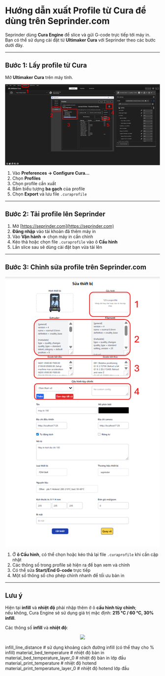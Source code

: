 # Hướng dẫn xuất Profile từ Cura để dùng trên Seprinder.com

Seprinder dùng **Cura Engine** để slice và gửi G-code trực tiếp tới máy in.  
Bạn có thể sử dụng cài đặt từ **Ultimaker Cura** với Seprinder theo các bước dưới đây.

---

## Bước 1: Lấy profile từ Cura

Mở **Ultimaker Cura** trên máy tính.

<p align="center">
  <img src="https://raw.githubusercontent.com/seprinder/Seprinder_Cura/master/Image/xuat_profile_tu_cura.png" alt="Hướng dẫn lấy profile" width="800">
</p>

1. Vào **Preferences → Configure Cura...**  
2. Chọn **Profiles**  
3. Chọn profile cần xuất  
4. Bấm biểu tượng **ba gạch** của profile  
5. Chọn **Export** và lưu file `.curaprofile`

---

## Bước 2: Tải profile lên Seprinder

1. Mở [https://seprinder.com](https://seprinder.com)  
2. **Đăng nhập** vào tài khoản đã thêm máy in  
3. Vào **Vận hành →** chọn máy in cần chỉnh  
4. Kéo thả hoặc chọn file `.curaprofile` vào ô **Cấu hình**  
5. Lần slice sau sẽ dùng cài đặt bạn vừa tải lên

---

## Bước 3: Chỉnh sửa profile trên Seprinder.com

<p align="center">
  <img src="https://raw.githubusercontent.com/seprinder/Seprinder_Cura/master/Image/huong_dan_de_profile.PNG" alt="Hướng dẫn để profile" width="800">
</p>

1. Ở **ô Cấu hình**, có thể chọn hoặc kéo thả lại file `.curaprofile` khi cần cập nhật  
2. Các thông số trong profile sẽ hiện ra để bạn xem và chỉnh  
3. Có thể sửa **Start/End G-code** trực tiếp  
4. Một số thông số cho phép chỉnh nhanh để tối ưu bản in

---

## Lưu ý

Hiện tại **infill** và **nhiệt độ** phải nhập thêm ở ô **cấu hình tùy chỉnh**;  
nếu không, Cura Engine sẽ sử dụng giá trị mặc định: **215 °C / 60 °C, 30% infill**.

Các thông số **infill** và **nhiệt độ**:

<p align="center">
  <img src="https://raw.githubusercontent.com/seprinder/Seinfill" width="800">
</p>

infill_line_distance # sử dụng khoảng cách đường infill (có thể thay cho % infill)
material_bed_temperature # nhiệt độ bàn in
material_bed_temperature_layer_0 # nhiệt độ bàn in lớp đầu
material_print_temperature # nhiệt độ hotend
material_print_temperature_layer_0 # nhiệt độ hotend lớp đầu

